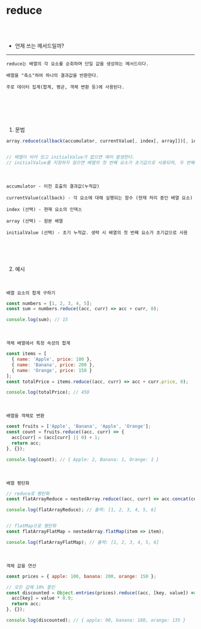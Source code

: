 # reduce

<br />
<br />

* 언제 쓰는 메서드일까?

---

```
reduce는 배열의 각 요소를 순회하며 단일 값을 생성하는 메서드이다.

배열을 "축소"하여 하나의 결과값을 반환한다.

주로 데이터 집계(합계, 평균, 객체 변환 등)에 사용된다.
```

<br />
<br />
<br />
<br />

1. 문법

```js
array.reduce(callback(accumulator, currentValue[, index[, array]])[, initialValue])


// 배열이 비어 있고 initialValue가 없으면 에러 발생한다.
// initialValue를 지정하지 않으면 배열의 첫 번째 요소가 초기값으로 사용되며, 두 번째 요소부터 순회한다.
```

<br />

`accumulator - 이전 호출의 결과값(누적값)`

`currentValue(callback) - 각 요소에 대해 실행되는 함수 (현재 처리 중인 배열 요소)`

`index (선택) - 현재 요소의 인덱스`

`array (선택) - 원본 배열`

`initialValue (선택) - 초기 누적값. 생략 시 배열의 첫 번째 요소가 초기값으로 사용`

<br />
<br />
<br />

2. 예시

<br />

`배열 요소의 합계 구하기`

```js
const numbers = [1, 2, 3, 4, 5];
const sum = numbers.reduce((acc, curr) => acc + curr, 0);

console.log(sum); // 15
```

<br />

`객체 배열에서 특정 속성의 합계`

```js
const items = [
  { name: 'Apple', price: 100 },
  { name: 'Banana', price: 200 },
  { name: 'Orange', price: 150 }
];
const totalPrice = items.reduce((acc, curr) => acc + curr.price, 0);

console.log(totalPrice); // 450
```

<br />

`배열을 객체로 변환`

```js
const fruits = ['Apple', 'Banana', 'Apple', 'Orange'];
const count = fruits.reduce((acc, curr) => {
  acc[curr] = (acc[curr] || 0) + 1;
  return acc;
}, {});

console.log(count); // { Apple: 2, Banana: 1, Orange: 1 }
```

<br />

`배열 평탄화`

```js
// reduce로 평탄화
const flatArrayReduce = nestedArray.reduce((acc, curr) => acc.concat(curr), []);

console.log(flatArrayReduce); // 출력: [1, 2, 3, 4, 5, 6]


// flatMap으로 평탄화
const flatArrayFlatMap = nestedArray.flatMap(item => item);

console.log(flatArrayFlatMap); // 출력: [1, 2, 3, 4, 5, 6]
```

<br />

`객체 값을 연산`

```js
const prices = { apple: 100, banana: 200, orange: 150 };

// 모든 값에 10% 할인
const discounted = Object.entries(prices).reduce((acc, [key, value]) => {
  acc[key] = value * 0.9;
  return acc;
}, {});

console.log(discounted); // { apple: 90, banana: 180, orange: 135 }
```
